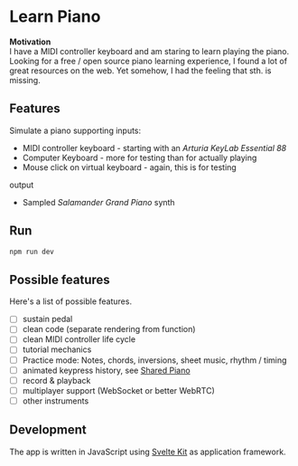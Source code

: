 # Learn Piano

**Motivation**  
I have a MIDI controller keyboard and am staring to learn playing the piano.
Looking for a free / open source piano learning experience, I found
a lot of great resources on the web. Yet somehow, I had the feeling that sth. is missing.

## Features 

Simulate a piano supporting inputs:

* MIDI controller keyboard - starting with an *Arturia KeyLab Essential 88*
* Computer Keyboard - more for testing than for actually playing
* Mouse click on virtual keyboard - again, this is for testing

output

* Sampled *Salamander Grand Piano* synth


## Run

```bash
npm run dev
```

## Possible features
Here's a list of possible features.

- [ ] sustain pedal
- [ ] clean code (separate rendering from function)
- [ ] clean MIDI controller life cycle
- [ ] tutorial mechanics
- [ ] Practice mode: Notes, chords, inversions, sheet music, rhythm / timing
- [ ] animated keypress history, see [Shared Piano](https://musiclab.chromeexperiments.com/Shared-Piano)
- [ ] record & playback
- [ ] multiplayer support (WebSocket or better WebRTC)
- [ ] other instruments

## Development

The app is written in JavaScript using [Svelte Kit](https://kit.svelte.dev/) as application framework.
